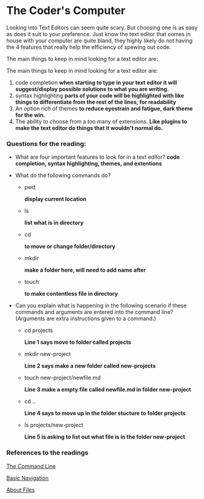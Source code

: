 # The Coder's Computer

Looking into Text Editors can seem quite scary. But choosing one is as easy as does it suit to your preference. Just know the text editor that comes in house with your computer are quite bland, they highly likely do not having the 4 features that really help the efficiency of spewing out code.

The main things to keep in mind looking for a text editor are:

The main things to keep in mind looking for a text editor are:
1. code completion **when starting to type in your text editor it will suggest/display possible solutions to what you are writing.** 
2. syntax highlighting **parts of your code will be highlighted with like things to differentiate from the rest of the lines, for readability**
3. An option rich of themes **to reduce eyestrain and fatigue, dark theme for the win.**
4. The ability to choose from a too many of extensions. **Like plugins to make the text editor do things that it wouldn't normal do.**

### Questions for the reading:
* What are four important features to look for in a text editor?
	**code completion, syntax highlighting, themes, and extentions**

* What do the following commands do?
	* pwd 
	
		**display current location**
	* ls 

		**list what is in directory**
	* cd 

		**to move or change folder/directory**
	* mkdir 

		**make a folder here, will need to add name after** 
	* touch 

		**to make contentless file in directory**

* Can you explain what is happening in the following scenario if these commands and arguments are entered into the command line? (Arguments are extra instructions given to a command.)

	* cd projects

		**Line 1 says move to folder called projects**
	* mkdir new-project

		**Line 2 says make a new folder called new-projects**
	* touch new-project/newfile.md

		**Line 3 make a empty file called newfile.md in folder new-project**
	* cd ..

		**Line 4 says to move up in the folder stucture to folder projects**
	* ls projects/new-project

		**Line 5 is asking to list out what file is in the folder new-project**


### References to the readings

[The Command Line](https://ryanstutorials.net/linuxtutorial/commandline.php)

[Basic Navigation](https://ryanstutorials.net/linuxtutorial/navigation.php)

[About Files](https://ryanstutorials.net/linuxtutorial/aboutfiles.php)
